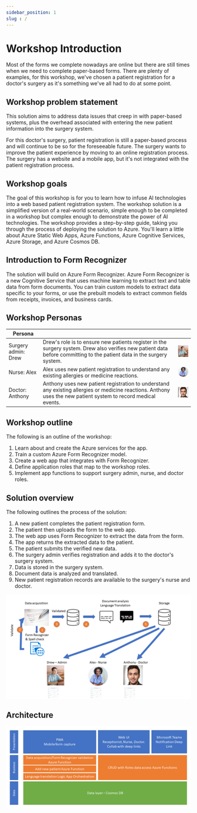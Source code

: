 ```yaml
---
sidebar_position: 1
slug : /
---
```


# Workshop Introduction

Most of the forms we complete nowadays are online but there are still times when we need to complete paper-based forms. There are plenty of examples, for this workshop, we've chosen a patient registration for a doctor's surgery as it's something we've all had to do at some point.

## Workshop problem statement

This solution aims to address data issues that creep in with paper-based systems, plus the overhead associated with entering the new patient information into the surgery system.

For this doctor's surgery, patient registration is still a paper-based process and will continue to be so for the foreseeable future. The surgery wants to improve the patient experience by moving to an online registration process. The surgery has a website and a mobile app, but it's not integrated with the patient registration process.

## Workshop goals

The goal of this workshop is for you to learn how to infuse AI technologies into a web based patient registration system. The workshop solution is a simplified version of a real-world scenario, simple enough to be completed in a workshop but complex enough to demonstrate the power of AI technologies. The workshop provides a step-by-step guide, taking you through the process of deploying the solution to Azure. You'll learn a little about Azure Static Web Apps, Azure Functions, Azure Cognitive Services, Azure Storage, and Azure Cosmos DB.

## Introduction to Form Recognizer

The solution will build on Azure Form Recognizer. Azure Form Recognizer is a new Cognitive Service that uses machine learning to extract text and table data from form documents. You can train custom models to extract data specific to your forms, or use the prebuilt models to extract common fields from receipts, invoices, and business cards.

## Workshop Personas

|  Persona |   | |
|---|---|---|
| Surgery admin: Drew |  Drew's role is to ensure new patients register in the surgery system. Drew also verifies new patient data before committing to the patient data in the surgery system. | ![The image shows the picture of an admin](../static/img/drew.png) |
| Nurse: Alex | Alex uses new patient registration to understand any existing allergies or medicine reactions. | ![The image shows the picture of a nurse](../static/img/alex.png) |
| Doctor: Anthony |  Anthony uses new patient registration to understand any existing allergies or medicine reactions. Anthony uses the new patient system to record medical events. | ![The image shows the photo of a doctor](../static/img/anthony.jpg) |

## Workshop outline

The following is an outline of the workshop:

1. Learn about and create the Azure services for the app.
1. Train a custom Azure Form Recognizer model.
1. Create a web app that integrates with Form Recognizer.
1. Define application roles that map to the workshop roles.
1. Implement app functions to support surgery admin, nurse, and doctor roles.

## Solution overview

The following outlines the process of the solution:

1. A new patient completes the patient registration form.
1. The patient then uploads the form to the web app.
1. The web app uses Form Recognizer to extract the data from the form.
1. The app returns the extracted data to the patient.
1. The patient submits the verified new data.
1. The surgery admin verifies registration and adds it to the doctor's surgery system.
1. Data is stored in the surgery system.
1. Document data is analyzed and translated.
1. New patient registration records are available to the surgery's nurse and doctor.

![The image shows the registration process](../static/img/registration_process.png)

## Architecture

![The image shows the architecture of the solution](../static/img/architecture.png)
